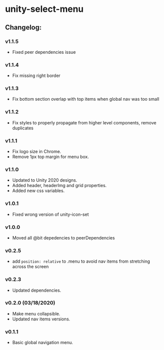 # unity-select-menu

## Changelog:

### v1.1.5
- Fixed peer dependencies issue

### v1.1.4
- Fix missing right border

### v1.1.3
- Fix bottom section overlap with top items when global nav was too small

### v1.1.2
- Fix styles to properly propagate from higher level components, remove duplicates

### v1.1.1
- Fix logo size in Chrome.
- Remove 1px top margin for menu box.

### v1.1.0
- Updated to Unity 2020 designs.
- Added header, headerImg and grid properties.
- Added new css variables.

### v1.0.1
- Fixed wrong version of unity-icon-set

### v1.0.0
- Moved all @bit depedencies to peerDependencies

### v0.2.5
- add `position: relative` to .menu to avoid nav items from stretching across the screen

### v0.2.3
- Updated dependencies.

### v0.2.0 (03/18/2020)
- Make menu collapsible.
- Updated nav items versions.

### v0.1.1
- Basic global navigation menu.
